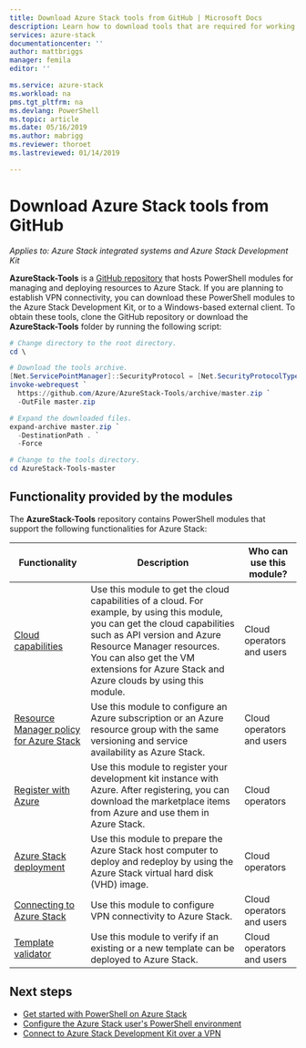 ```yaml
---
title: Download Azure Stack tools from GitHub | Microsoft Docs
description: Learn how to download tools that are required for working with Azure Stack.
services: azure-stack
documentationcenter: ''
author: mattbriggs
manager: femila
editor: ''

ms.service: azure-stack
ms.workload: na
pms.tgt_pltfrm: na
ms.devlang: PowerShell
ms.topic: article
ms.date: 05/16/2019
ms.author: mabrigg
ms.reviewer: thoroet
ms.lastreviewed: 01/14/2019

---
```


# Download Azure Stack tools from GitHub

*Applies to: Azure Stack integrated systems and Azure Stack Development Kit*

**AzureStack-Tools** is a [GitHub repository](https://github.com/Azure/AzureStack-Tools) that hosts PowerShell modules for managing and deploying resources to Azure Stack. If you are planning to establish VPN connectivity, you can download these PowerShell modules to the Azure Stack Development Kit, or to a Windows-based external client. To obtain these tools, clone the GitHub repository or download the **AzureStack-Tools** folder by running the following script:

```powershell
# Change directory to the root directory. 
cd \

# Download the tools archive.
[Net.ServicePointManager]::SecurityProtocol = [Net.SecurityProtocolType]::Tls12 
invoke-webrequest `
  https://github.com/Azure/AzureStack-Tools/archive/master.zip `
  -OutFile master.zip

# Expand the downloaded files.
expand-archive master.zip `
  -DestinationPath . `
  -Force

# Change to the tools directory.
cd AzureStack-Tools-master

```

## Functionality provided by the modules

The **AzureStack-Tools** repository contains PowerShell modules that support the following functionalities for Azure Stack:  

| Functionality | Description | Who can use this module? |
| --- | --- | --- |
| [Cloud capabilities](../user/azure-stack-validate-templates.md) | Use this module to get the cloud capabilities of a cloud. For example, by using this module, you can get the cloud capabilities such as API version and Azure Resource Manager resources. You can also get the VM extensions for Azure Stack and Azure clouds by using this module. | Cloud operators and users |
| [Resource Manager policy for Azure Stack](../user/azure-stack-policy-module.md) | Use this module to configure an Azure subscription or an Azure resource group with the same versioning and service availability as Azure Stack. | Cloud operators and users |
| [Register with Azure](azure-stack-registration.md ) | Use this module to register your development kit instance with Azure. After registering, you can download the marketplace items from Azure and use them in Azure Stack. | Cloud operators |
| [Azure Stack deployment](../asdk/asdk-install.md) | Use this module to prepare the Azure Stack host computer to deploy and redeploy by using the Azure Stack virtual hard disk (VHD) image. | Cloud operators|
| [Connecting to Azure Stack](azure-stack-powershell-install.md) | Use this module to configure VPN connectivity to Azure Stack. | Cloud operators and users |
| [Template validator](../user/azure-stack-validate-templates.md) | Use this module to verify if an existing or a new template can be deployed to Azure Stack. | Cloud operators and users|


## Next steps

- [Get started with PowerShell on Azure Stack](../user/azure-stack-powershell-overview.md)
- [Configure the Azure Stack user's PowerShell environment](../user/azure-stack-powershell-configure-user.md)   
- [Connect to Azure Stack Development Kit over a VPN](../asdk/asdk-connect.md)  
